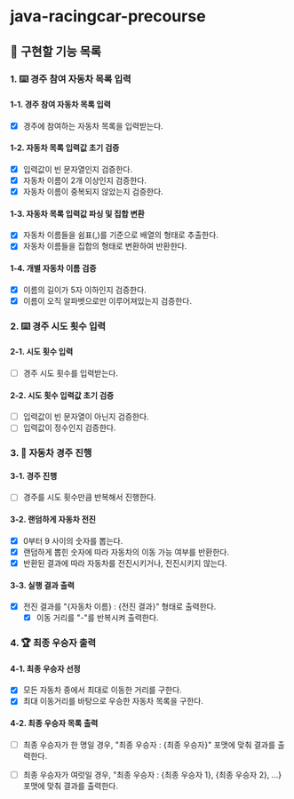 # java-racingcar-precourse

## 🚀 구현할 기능 목록

### 1. ⌨️ 경주 참여 자동차 목록 입력

#### 1-1. 경주 참여 자동차 목록 입력

- [x] 경주에 참여하는 자동차 목록을 입력받는다.

#### 1-2. 자동차 목록 입력값 초기 검증

- [x] 입력값이 빈 문자열인지 검증한다.
- [x] 자동차 이름이 2개 이상인지 검증한다.
- [x] 자동차 이름이 중복되지 않았는지 검증한다.

#### 1-3. 자동차 목록 입력값 파싱 및 집합 변환

- [x] 자동차 이름들을 쉼표(,)를 기준으로 배열의 형태로 추출한다.
- [x] 자동차 이름들을 집합의 형태로 변환하여 반환한다. 

#### 1-4. 개별 자동차 이름 검증

- [x] 이름의 길이가 5자 이하인지 검증한다.
- [x] 이름이 오직 알파벳으로만 이루어져있는지 검증한다.

### 2. ⌨️ 경주 시도 횟수 입력

#### 2-1. 시도 횟수 입력

- [ ] 경주 시도 횟수를 입력받는다.

#### 2-2. 시도 횟수 입력값 초기 검증

- [ ] 입력값이 빈 문자열이 아닌지 검증한다.
- [ ] 입력값이 정수인지 검증한다.

### 3. 🚗 자동차 경주 진행

#### 3-1. 경주 진행

- [ ] 경주를 시도 횟수만큼 반복해서 진행한다.

#### 3-2. 랜덤하게 자동차 전진

- [x] 0부터 9 사이의 숫자를 뽑는다.
- [x] 랜덤하게 뽑힌 숫자에 따라 자동차의 이동 가능 여부를 반환한다.
- [x] 반환된 결과에 따라 자동차를 전진시키거나, 전진시키지 않는다.

#### 3-3. 실행 결과 출력
            
- [x] 전진 결과를 "{자동차 이름} : {전진 결과}" 형태로 출력한다.
  - [x] 이동 거리를 "-"를 반복시켜 출력한다.

### 4. 🏆 최종 우승자 출력

#### 4-1. 최종 우승자 선정

- [x] 모든 자동차 중에서 최대로 이동한 거리를 구한다.
- [x] 최대 이동거리를 바탕으로 우승한 자동차 목록을 구한다.

#### 4-2. 최종 우승자 목록 출력

- [ ] 최종 우승자가 한 명일 경우, "최종 우승자 : {최종 우승자}" 포맷에 맞춰 결과를 출력한다.
- [ ] 최종 우승자가 여럿일 경우, "최종 우승자 : {최종 우승자 1}, {최종 우승자 2}, ...} 포맷에 맞춰 결과를 출력한다. 
  